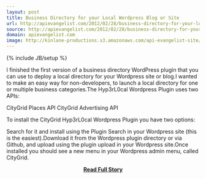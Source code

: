 ```yaml
---
layout: post
title: Business Directory for your Local Wordpress Blog or Site
url: http://apievangelist.com/2012/02/28/business-directory-for-your-local-wordpress-blog-or-site/
source: http://apievangelist.com/2012/02/28/business-directory-for-your-local-wordpress-blog-or-site/
domain: apievangelist.com
image: http://kinlane-productions.s3.amazonaws.com/api-evangelist-site/blog/wordpress-logo.jpg
---
```

{% include JB/setup %}<p>I finished the first version of a business directory WordPress plugin that you can use to deploy a local directory for your Wordpress site or blog.I wanted to make an easy way for non-developers, to launch a local directory for one or multiple business categories.The Hyp3rL0cal Wordpress Plugin uses two APIs:

CityGrid Places API
CityGrid Advertising API

To install the CityGrid Hyp3rL0cal Wordpress Plugin you have two options:

Search for it and install using the Plugin Search in your Wordpress site (this is the easiest).Download it from the Wordpress plugin directory or via Github, and upload using the plugin upload in your Wordpress site.Once installed you should see a new menu in your Wordpress admin menu, called CityGrid.</p>
<center><p><a href="http://apievangelist.com/2012/02/28/business-directory-for-your-local-wordpress-blog-or-site/" style='padding:25px; font-sze:18px; font-weight: bold;'>Read Full Story</a></p></center>
